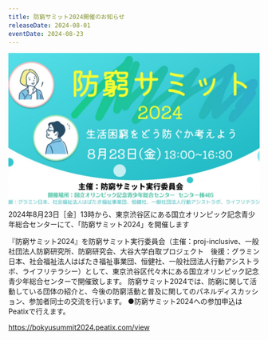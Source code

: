 ```yaml
---
title: 防窮サミット2024開催のお知らせ
releaseDate: 2024-08-01
eventDate: 2024-08-23
---
```

![](/image/主催：防窮サミット実行委員会.jpg)
2024年8月23日［金］13時から、東京渋谷区にある国立オリンピック記念青少年総合センターにて、「防窮サミット2024」を開催します

『防窮サミット2024』を防窮サミット実行委員会（主催：proj-inclusive、一般社団法人防窮研究所、防窮研究会、大谷大学白取プロジェクト　後援：グラミン日本、社会福祉法人はばたき福祉事業団、恒健社、一般社団法人行動アシストラボ、ライフリテラシー）として、東京渋谷区代々木にある国立オリンピック記念青少年総合センターで開催致します。
防窮サミット2024では、防窮に関して活動している団体の紹介と、今後の防窮活動と普及に関してのパネルディスカッション、参加者同士の交流を行います。
●防窮サミット2024への参加申込はPeatixで行えます。

<https://bokyusummit2024.peatix.com/view>

